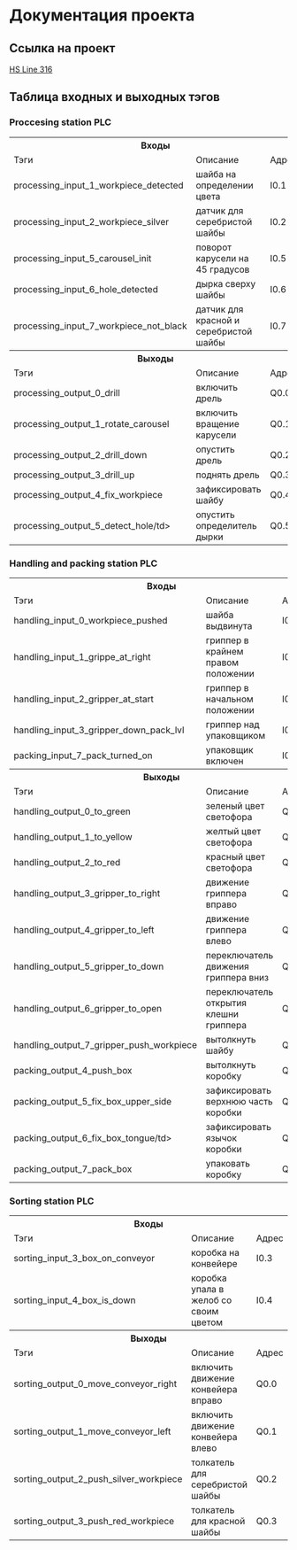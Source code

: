 # Документация проекта
## Ссылка на проект
[HS Line 316](https://drive.google.com/drive/folders/10Y2lL00LheItdtCxrIDzM5lAGOLko-ze?usp=sharing)

## Таблица входных и выходных тэгов

### Proccesing station PLC
<table>
  <tr>
    <th colspan="3">Входы</th>
  </tr>
  <tr>
    <td>Тэги</td>
    <td>Описание</td>
    <td>Адрес</td>
  </tr>
  <tr>
    <td>processing_input_1_workpiece_detected</td>
    <td>шайба на определении цвета</td>
    <td>I0.1</td>
  </tr>
<tr>
    <td>processing_input_2_workpiece_silver</td>
    <td>датчик для серебристой шайбы</td>
    <td>I0.2</td>
  </tr>
  <tr>
    <td>processing_input_5_carousel_init</td>
    <td>поворот карусели на 45 градусов</td>
    <td>I0.5</td>
  </tr>
  <tr>
    <td>processing_input_6_hole_detected</td>
    <td>дырка сверху шайбы</td>
    <td>I0.6</td>
  </tr>
  
  <tr>
    <td>processing_input_7_workpiece_not_black</td>
    <td>датчик для красной и серебристой шайбы</td>
    <td>I0.7</td>
  </tr>
  <tr>
    <th colspan="3">Выходы</th>
  </tr>
  <tr>
    <td>Тэги</td>
    <td>Описание</td>
    <td>Адрес</td>
  </tr>
  <tr>
    <td>processing_output_0_drill</td>
    <td>включить дрель</td>
    <td>Q0.0</td>
  </tr>
<tr>
    <td>processing_output_1_rotate_carousel</td>
    <td>включить вращение карусели</td>
    <td>Q0.1</td>
  </tr>
  <tr>
    <td>processing_output_2_drill_down</td>
    <td>опустить дрель</td>
    <td>Q0.2</td>
  </tr>
  <tr>
    <td>processing_output_3_drill_up</td>
    <td>поднять дрель</td>
    <td>Q0.3</td>
  </tr>
  
  <tr>
    <td>processing_output_4_fix_workpiece</td>
    <td>зафиксировать шайбу</td>
    <td>Q0.4</td>
  </tr>
<tr>
    <td>processing_output_5_detect_hole/td>
    <td>опустить определитель дырки</td>
    <td>Q0.5</td>
  </tr>
</table>

### Handling and packing station PLC

<table>
  <tr>
    <th colspan="3">Входы</th>
  </tr>
  <tr>
    <td>Тэги</td>
    <td>Описание</td>
    <td>Адрес</td>
  </tr>
  <tr>
    <td>handling_input_0_workpiece_pushed</td>
    <td>шайба выдвинута</td>
    <td>I0.0</td>
  </tr>
<tr>
    <td>handling_input_1_grippe_at_right</td>
    <td>гриппер в крайнем правом положении</td>
    <td>I0.1</td>
  </tr>
  <tr>
    <td>handling_input_2_gripper_at_start </td>
    <td>гриппер в начальном положении</td>
    <td>I0.2</td>
  </tr>
  <tr>
    <td>handling_input_3_gripper_down_pack_lvl</td>
    <td>гриппер над упаковщиком</td>
    <td>I0.3</td>
  </tr>
  
  <tr>
    <td>packing_input_7_pack_turned_on</td>
    <td>упаковщик включен</td>
    <td>I0.7</td>
  </tr>
  <tr>
    <th colspan="3">Выходы</th>
  </tr>
<tr>
    <td>Тэги</td>
    <td>Описание</td>
    <td>Адрес</td>
  </tr>
  <tr>
    <td>handling_output_0_to_green</td>
    <td>зеленый цвет светофора</td>
    <td>Q0.0</td>
  </tr>
  <tr>
    <td>handling_output_1_to_yellow</td>
    <td>желтый цвет светофора</td>
    <td>Q0.1</td>
  </tr>
<tr>
    <td>handling_output_2_to_red</td>
    <td>красный цвет светофора</td>
    <td>Q0.2</td>
  </tr>
  <tr>
    <td>handling_output_3_gripper_to_right</td>
    <td>движение гриппера вправо</td>
    <td>Q0.3</td>
  </tr>
  <tr>
    <td>handling_output_4_gripper_to_left</td>
    <td>движение гриппера влево</td>
    <td>Q0.4</td>
  </tr>
  
  <tr>
    <td>handling_output_5_gripper_to_down</td>
    <td>переключатель движения гриппера вниз</td>
    <td>Q0.5</td>
  </tr>
<tr>
    <td>handling_output_6_gripper_to_open</td>
    <td>переключатель открытия клешни гриппера</td>
    <td>Q0.6</td>
  </tr>
  <tr>
    <td>handling_output_7_gripper_push_workpiece</td>
    <td>вытолкнуть шайбу</td>
    <td>Q0.6</td>
  </tr>
<tr>
    <td>packing_output_4_push_box</td>
    <td>вытолкнуть коробку</td>
    <td>Q0.4</td>
  </tr>
  <tr>
    <td>packing_output_5_fix_box_upper_side</td>
    <td>зафиксировать верхнюю часть коробки</td>
    <td>Q0.5</td>
  </tr>
  <tr>
    <td>packing_output_6_fix_box_tongue/td>
    <td>зафиксировать язычок коробки</td>
    <td>Q0.6</td>
  </tr>
  
  <tr>
    <td>packing_output_7_pack_box</td>
    <td>упаковать коробку</td>
    <td>Q0.7</td>
  </tr>
</table>

### Sorting station PLC
<table >
  <tr>
    <th colspan="3">Входы</th>
  </tr>
  <tr>
    <td>Тэги</td>
    <td>Описание</td>
    <td>Адрес</td>
  </tr>
  <tr>
    <td>sorting_input_3_box_on_conveyor</td>
    <td>коробка на конвейере</td>
    <td>I0.3</td>
  </tr>
<tr>
    <td>sorting_input_4_box_is_down</td>
    <td>коробка упала в желоб со своим цветом</td>
    <td>I0.4</td>
  </tr>
  <tr>
    <th colspan="3">Выходы</th>
  </tr>
  <tr>
    <td>Тэги</td>
    <td>Описание</td>
    <td>Адрес</td>
  </tr>
  <tr>
    <td>sorting_output_0_move_conveyor_right </td>
    <td>включить движение конвейера вправо</td>
    <td>Q0.0</td>
  </tr>
<tr>
    <td>sorting_output_1_move_conveyor_left</td>
    <td>включить движение конвейера влево</td>
    <td>Q0.1</td>
  </tr>
  <tr>
    <td>sorting_output_2_push_silver_workpiece</td>
    <td>толкатель для серебристой шайбы</td>
    <td>Q0.2</td>
  </tr>
  <tr>
    <td>sorting_output_3_push_red_workpiece</td>
    <td>толкатель для красной шайбы</td>
    <td>Q0.3</td>
  </tr>
</table>


